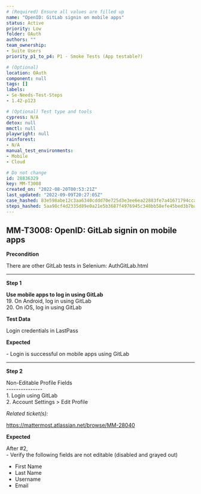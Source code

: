 ```yaml
---
# (Required) Ensure all values are filled up
name: "OpenID: GitLab signin on mobile apps"
status: Active
priority: Low
folder: OAuth
authors: ""
team_ownership: 
- Suite Users
priority_p1_to_p4: P1 - Smoke Tests (App testable?)

# (Optional)
location: OAuth
component: null
tags: []
labels: 
- Se-Needs-Test-Steps
- 1.42-p123

# (Optional) Test type and tools
cypress: N/A
detox: null
mmctl: null
playwright: null
rainforest: 
- N/A
manual_test_environments: 
- Mobile
- Cloud

# Do not change
id: 28836329
key: MM-T3008
created_on: "2022-08-20T00:53:21Z"
last_updated: "2022-09-09T20:27:05Z"
case_hashed: 83e598abe12c3aa6340cddd70e725d3e3ee6ea22883fe7a41671794ccaf96f5eabcf85c85a4f2cf8a72127f6a8a38e31
steps_hashed: 5aa98cf4d2335d89e0a21e5b3687f4976945c348bb58efe45bed3b7ba1d6166046d1a71bb34d10eedb5ed9bc1a705faf
---
```


<!-- (Auto-generated) Based on frontmatter's "key" and "name" -->

## MM-T3008: OpenID: GitLab signin on mobile apps

**Precondition**

There are other GitLab tests in Selenium: AuthGitLab.html

---

**Step 1**

**Use mobile apps to log in using GitLab**\
19\. On Android, log in using GitLab\
20\. On iOS, log in using GitLab

**Test Data**

Login credentials in LastPass

**Expected**

\- Login is successful on mobile apps using GitLab

---

**Step 2**

Non-Editable Profile Fields\
\---------------\
1\. Login using GitLab\
2\. Account Settings > Edit Profile

_Related ticket(s):_

<https://mattermost.atlassian.net/browse/MM-28040>

**Expected**

After #2,\
\- Verify the following fields are not editable (disabled and grayed out)

- First Name
- Last Name
- Username
- Email

